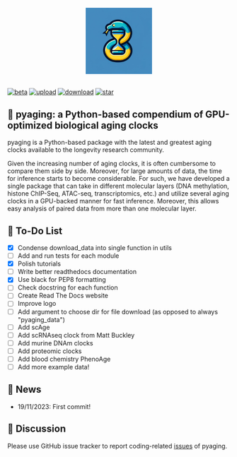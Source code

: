 <p align="center">
  <img height="150" src="logo.png" />
</p>

<!--![Logo](https://url-to-your-logo/logo.png)-->

##

[![beta](https://img.shields.io/badge/status-beta-yellow)](https://github.com/rsinghlab/pyaging)
[![upload](https://img.shields.io/pypi/v/pyaging?logo=PyPI)](https://pypi.org/project/pyaging/) 
[![download](https://static.pepy.tech/badge/pyaging)](https://pepy.tech/project/pyaging)
[![star](https://img.shields.io/github/stars/rsinghlab/pyaging?logo=GitHub&color=red)](https://github.com/rsinghlab/pyaging/stargazers)

<!--
[![build](https://github.com/rsinghlab/pyaging/actions/workflows/python-package.yml/badge.svg)](https://github.com/rsinghlab/pyaging/actions/workflows/python-package.yml)
[![documentation](https://readthedocs.org/projects/pyaging/badge/?version=latest)](https://pyaging.readthedocs.io/en/latest/)
[![upload_python_package](https://github.com/rsinghlab/pyaging/actions/workflows/python-publish.yml/badge.svg)](https://github.com/rsinghlab/pyaging/actions/workflows/python-publish.yml)
[![test](https://github.com/rsinghlab/pyaging/actions/workflows/python-plain-run-test.yml/badge.svg)](https://github.com/rsinghlab/pyaging/actions/workflows/python-plain-run-test.yml)
-->

## 🐍 **pyaging**: a Python-based compendium of GPU-optimized biological aging clocks

pyaging is a Python-based package with the latest and greatest aging clocks available to the longevity research community.

<!--
[Installation](https://dynamo-release.readthedocs.io/en/latest/ten_minutes_to_dynamo.html#how-to-install) - [Ten minutes to dynamo](https://dynamo-release.readthedocs.io/en/latest/ten_minutes_to_dynamo.html) - [Tutorials](https://dynamo-release.readthedocs.io/en/latest/notebooks/Differential_geometry.html) - [API](https://dynamo-release.readthedocs.io/en/latest/API.html) - [Citation](https://www.sciencedirect.com/science/article/pii/S0092867421015774?via%3Dihub) - [Theory](https://dynamo-release.readthedocs.io/en/latest/notebooks/Primer.html)
-->

Given the increasing number of aging clocks, it is often cumbersome to compare them side by side. Moreover, for large amounts of data, the time for inference starts to become considerable. For such, we have developed a single package that can take in different molecular layers (DNA methylation, histone ChIP-Seq, ATAC-seq, transcriptomics, etc.) and utilize several aging clocks in a GPU-backed manner for fast inference. Moreover, this allows easy analysis of paired data from more than one molecular layer. 

## 📝 To-Do List

- [X] Condense download_data into single function in utils
- [ ] Add and run tests for each module 
- [X] Polish tutorials 
- [ ] Write better readthedocs documentation
- [X] Use black for PEP8 formatting
- [ ] Check docstring for each function
- [ ] Create Read The Docs website
- [ ] Improve logo
- [ ] Add argument to choose dir for file download (as opposed to always "pyaging_data")
- [ ] Add scAge
- [ ] Add scRNAseq clock from Matt Buckley
- [ ] Add murine DNAm clocks
- [ ] Add proteomic clocks
- [ ] Add blood chemistry PhenoAge
- [ ] Add more example data!

## 📰 News
* 19/11/2023: First commit!

## 💬 Discussion 
Please use GitHub issue tracker to report coding-related [issues](https://github.com/rsinghlab/pyaging/issues) of pyaging.


